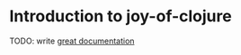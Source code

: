 # Introduction to joy-of-clojure

TODO: write [great documentation](http://jacobian.org/writing/great-documentation/what-to-write/)

